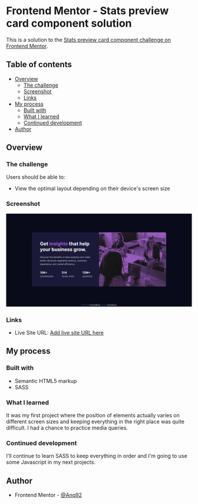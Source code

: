 # Frontend Mentor - Stats preview card component solution

This is a solution to the [Stats preview card component challenge on Frontend Mentor](https://www.frontendmentor.io/challenges/stats-preview-card-component-8JqbgoU62).

## Table of contents

- [Overview](#overview)
  - [The challenge](#the-challenge)
  - [Screenshot](#screenshot)
  - [Links](#links)
- [My process](#my-process)
  - [Built with](#built-with)
  - [What I learned](#what-i-learned)
  - [Continued development](#continued-development)
- [Author](#author)


## Overview

### The challenge

Users should be able to:

- View the optimal layout depending on their device's screen size

### Screenshot

![](./images/screenshot.png)

### Links

- Live Site URL: [Add live site URL here](https://your-live-site-url.com)

## My process

### Built with

- Semantic HTML5 markup
- SASS

### What I learned

It was my first project where the position of elements actually varies on different screen sizes and keeping everything in the right place was quite difficult. I had a chance to practice media queries.

### Continued development

I'll continue to learn SASS to keep everything in order and I'm going to use some Javascript in my next projects.

## Author

- Frontend Mentor - [@Anq92](https://www.frontendmentor.io/profile/Anq92)
